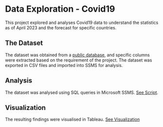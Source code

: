 # Data Exploration - Covid19 
This project explored and analyses Covid19 data to understand the statistics as of April 2023 and the forecast for specific countries. 
## The Dataset
The dataset was obtained from a [public database](https://ourworldindata.org/covid-deaths), and specific columns were extracted based on the requirement of the project. The dataset was exported in CSV files and imported into SSMS for analysis. 
## Analysis
The dataset was analysed using SQL queries in Microsoft SSMS. [See Script](https://github.com/Tomianne/PortfolioProjects/blob/main/Covid%20Portfolio.sql). 
## Visualization
The resulting findings were visualised in Tableau. [See Visualization](https://public.tableau.com/app/profile/hannah.ajiboye/viz/CovidAnalysisDashboard_16908325293780/Dashboard1)
